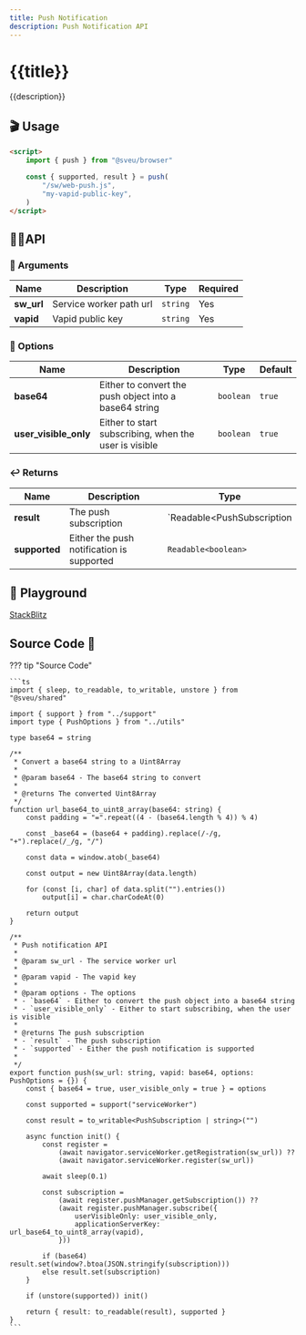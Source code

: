 ```yaml
---
title: Push Notification
description: Push Notification API
---
```


# {{title}}

{{description}}

## 🎬 Usage

```html
<script>
    import { push } from "@sveu/browser"

    const { supported, result } = push(
        "/sw/web-push.js",
        "my-vapid-public-key",
    )
</script>
```

## 👩‍💻API

### 👻 Arguments

| Name            | Description              | Type                              | Required |
| --------------- | -----------------------  | --------------------------------- | -------- |
| **sw_url**      | Service worker path url  | `string`                          | Yes      |
| **vapid**       | Vapid public key         | `string`                          | Yes      |

### 🙈 Options

| Name        | Description                          | Type                          | Default  |
| ----------- | ------------------------------------ | ----------------------------- | -------- |
| **base64**  | Either to convert the push object into a base64 string | `boolean`    | `true`  |
| **user_visible_only** | Either to start subscribing, when the user is visible | `boolean` | `true` |

### ↩️ Returns

| Name        | Description                          | Type                                  |
| ----------- | ------------------------------------ | ------------------------------------- |
| **result**  | The push subscription                | `Readable<PushSubscription | string>` |
| **supported** | Either the push notification is supported | `Readable<boolean>`            |

## 🧪 Playground

[StackBlitz](https://stackblitz.com/edit/github-8gcpfy?file=src%2Froutes%2Fbrowser%2Fpush_notification%2F%2Bpage.svelte)

## Source Code 👀

??? tip "Source Code"

    ```ts
    import { sleep, to_readable, to_writable, unstore } from "@sveu/shared"

    import { support } from "../support"
    import type { PushOptions } from "../utils"

    type base64 = string

    /**
     * Convert a base64 string to a Uint8Array
     *
     * @param base64 - The base64 string to convert
     *
     * @returns The converted Uint8Array
     */
    function url_base64_to_uint8_array(base64: string) {
        const padding = "=".repeat((4 - (base64.length % 4)) % 4)

        const _base64 = (base64 + padding).replace(/-/g, "+").replace(/_/g, "/")

        const data = window.atob(_base64)

        const output = new Uint8Array(data.length)

        for (const [i, char] of data.split("").entries())
            output[i] = char.charCodeAt(0)

        return output
    }

    /**
     * Push notification API
     *
     * @param sw_url - The service worker url
     *
     * @param vapid - The vapid key
     *
     * @param options - The options
     * - `base64` - Either to convert the push object into a base64 string
     * - `user_visible_only` - Either to start subscribing, when the user is visible
     *
     * @returns The push subscription
     * - `result` - The push subscription
     * - `supported` - Either the push notification is supported
     *
     */
    export function push(sw_url: string, vapid: base64, options: PushOptions = {}) {
        const { base64 = true, user_visible_only = true } = options

        const supported = support("serviceWorker")

        const result = to_writable<PushSubscription | string>("")

        async function init() {
            const register =
                (await navigator.serviceWorker.getRegistration(sw_url)) ??
                (await navigator.serviceWorker.register(sw_url))

            await sleep(0.1)

            const subscription =
                (await register.pushManager.getSubscription()) ??
                (await register.pushManager.subscribe({
                    userVisibleOnly: user_visible_only,
                    applicationServerKey: url_base64_to_uint8_array(vapid),
                }))

            if (base64) result.set(window?.btoa(JSON.stringify(subscription)))
            else result.set(subscription)
        }

        if (unstore(supported)) init()

        return { result: to_readable(result), supported }
    }
    ```
